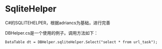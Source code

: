 # SqliteHelper
C#的SQLITEHELPER，根据adriancs为基础，进行完善

DBHelper.cs是一个使用的例子。调用方法如下：

    DataTable dt = DBHelper.sqliteHelper.Select("select * from url_task");

